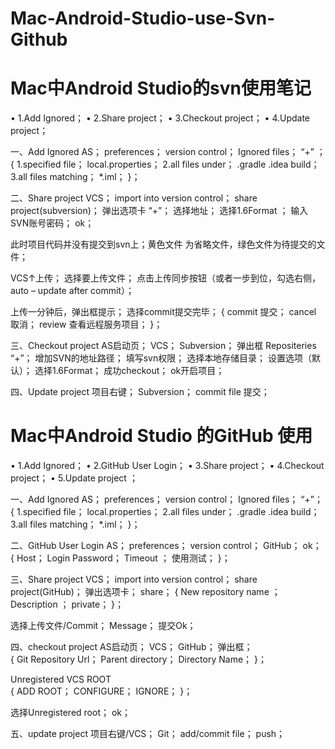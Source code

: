 # Mac-Android-Studio-use-Svn-Github

# Mac中Android Studio的svn使用笔记
•	1.Add Ignored；
•	2.Share project；
•	3.Checkout project； 
•	4.Update project； 

一、Add Ignored
AS；  preferences；  version control；  Ignored files；   “+” ；
{
1.specified file；         local.properties；
2.all files under；        .gradle  .idea  build；
3.all files matching；     *.iml；
}；

二、Share project
VCS；  import into version control；  share project(subversion)；  弹出选项卡  “+”；   选择地址；  选择1.6Format ； 输入SVN账号密码；  ok；

此时项目代码并没有提交到svn上；黄色文件 为省略文件，绿色文件为待提交的文件；

VCS↑上传；  选择要上传文件；  点击上传同步按钮（或者一步到位，勾选右侧，auto – update after commit）；

上传一分钟后，弹出框提示；      选择commit提交完毕；
{
commit 提交；
cancel 取消；
review 查看远程服务项目；
}；

三、Checkout project
AS启动页；   VCS；  Subversion；   弹出框 Repositeries “+”；  增加SVN的地址路径；   填写svn权限；  选择本地存储目录；   设置选项（默认）；  选择1.6Format；  成功checkout；   ok开启项目；

       
四、Update project 
项目右键；  Subversion；   commit file 提交；



# Mac中Android Studio 的GitHub 使用
•	1.Add Ignored；
•	2.GitHub User Login；
•	3.Share project；
•	4.Checkout project； 
•	5.Update project ；

一、Add Ignored
AS；  preferences；  version control；  Ignored files；   “+”； 
{
1.specified file；        local.properties；
2.all files under；       .gradle  .idea  build；
3.all files matching；    *.iml；
}；

二、GitHub User Login
AS；  preferences；  version control；  GitHub；   ok；
{
     Host； Login Password； Timeout ；    使用测试；
}；

三、Share project
VCS；  import into version control；  share project(GitHub)；  弹出选项卡；   share；
{
New repository name ；
Description  ；
private；
}；

  选择上传文件/Commit；  Message；   提交Ok；

四、checkout project
AS启动页；   VCS；  GitHub；   弹出框；  
{
   Git Repository Url； 
   Parent directory； 
   Directory Name；
}；

 Unregistered VCS ROOT  
{
ADD ROOT； 
CONFIGURE； 
IGNORE；
}；

 选择Unregistered root；  ok；
       
五、update project 
项目右键/VCS；   Git；   add/commit file；   push；
